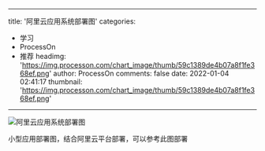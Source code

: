 
---
title: '阿里云应用系统部署图'
categories: 
 - 学习
 - ProcessOn
 - 推荐
headimg: 'https://img.processon.com/chart_image/thumb/59c1389de4b07a8f1fe368ef.png'
author: ProcessOn
comments: false
date: 2022-01-04 02:41:17
thumbnail: 'https://img.processon.com/chart_image/thumb/59c1389de4b07a8f1fe368ef.png'
---

<div>   
<img class="thumb" alt="阿里云应用系统部署图" src="https://img.processon.com/chart_image/thumb/59c1389de4b07a8f1fe368ef.png" referrerpolicy="no-referrer">
<p>小型应用部署图，结合阿里云平台部署，可以参考此图部署</p>  
</div>
            